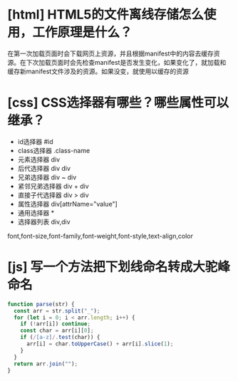 # [html] HTML5的文件离线存储怎么使用，工作原理是什么？

在第一次加载页面时会下载网页上资源，并且根据manifest中的内容去缓存资源。在下次加载页面时会先检查manifest是否发生变化，如果变化了，就加载和缓存新manifest文件涉及的资源。如果没变，就使用以缓存的资源

# [css] CSS选择器有哪些？哪些属性可以继承？

- id选择器 #id
- class选择器 .class-name
- 元素选择器 div
- 后代选择器 div div
- 兄弟选择器 div ~ div
- 紧邻兄弟选择器 div + div
- 直接子代选择器 div > div
- 属性选择器 div[attrName="value"]
- 通用选择器 *
- 选择器列表 div,div

font,font-size,font-family,font-weight,font-style,text-align,color

# [js] 写一个方法把下划线命名转成大驼峰命名

```javascript
function parse(str) {
  const arr = str.split("_");
  for (let i = 0; i < arr.length; i++) {
    if (!arr[i]) continue;
    const char = arr[i][0];
    if (/[a-z]/.test(char)) {
      arr[i] = char.toUpperCase() + arr[i].slice(1);
    }
  }
  return arr.join("");
}
```
